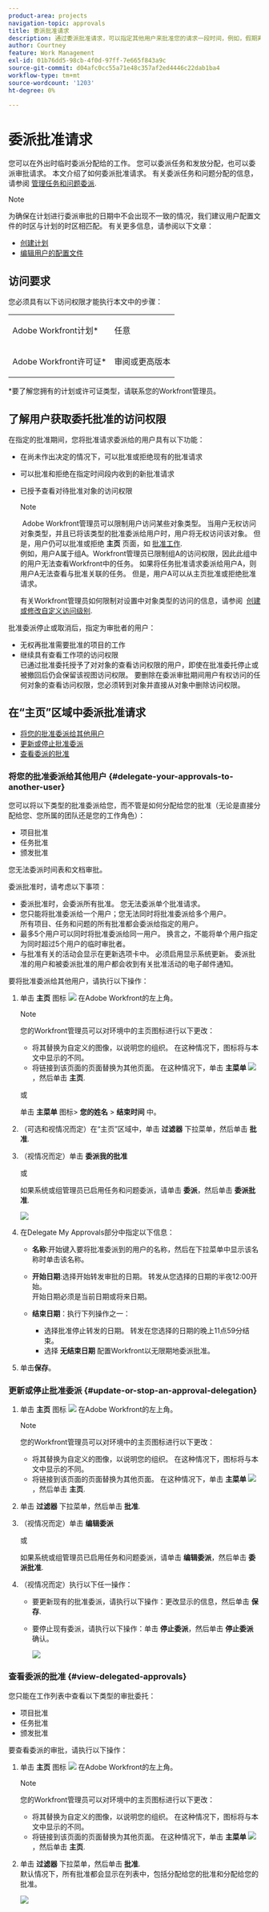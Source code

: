 ```yaml
---
product-area: projects
navigation-topic: approvals
title: 委派批准请求
description: 通过委派批准请求，可以指定其他用户来批准您的请求一段时间，例如，假期离开办公室时。
author: Courtney
feature: Work Management
exl-id: 01b76dd5-98cb-4f0d-97ff-7e665f843a9c
source-git-commit: d04afc0cc55a71e48c357af2ed4446c22dab1ba4
workflow-type: tm+mt
source-wordcount: '1203'
ht-degree: 0%

---
```


# 委派批准请求

您可以在外出时临时委派分配给的工作。 您可以委派任务和发放分配，也可以委派审批请求。 本文介绍了如何委派批准请求。 有关委派任务和问题分配的信息，请参阅 [管理任务和问题委派](../../manage-work/delegate-work/how-to-delegate-work.md).

>[!NOTE]
>
>为确保在计划进行委派审批的日期中不会出现不一致的情况，我们建议用户配置文件的时区与计划的时区相匹配。 有关更多信息，请参阅以下文章：
>
>* [创建计划](../../administration-and-setup/set-up-workfront/configure-timesheets-schedules/create-schedules.md)
>* [编辑用户的配置文件](../../administration-and-setup/add-users/create-and-manage-users/edit-a-users-profile.md)
>


## 访问要求

您必须具有以下访问权限才能执行本文中的步骤：

<table style="table-layout:auto"> 
 <col> 
 </col> 
 <col> 
 </col> 
 <tbody> 
  <tr> 
   <td role="rowheader"><p>Adobe Workfront计划*</p></td> 
   <td> <p>任意</p> </td> 
  </tr> 
  <tr> 
   <td role="rowheader"><p>Adobe Workfront许可证*</p></td> 
   <td> <p>审阅或更高版本</p> </td> 
  </tr> 
 </tbody> 
</table>

&#42;要了解您拥有的计划或许可证类型，请联系您的Workfront管理员。

## 了解用户获取委托批准的访问权限

在指定的批准期间，您将批准请求委派给的用户具有以下功能：

* 在尚未作出决定的情况下，可以批准或拒绝现有的批准请求
* 可以批准和拒绝在指定时间段内收到的新批准请求
* 已授予查看对待批准对象的访问权限

   >[!NOTE]
   >
   > Adobe Workfront管理员可以限制用户访问某些对象类型。 当用户无权访问对象类型，并且已将该类型的批准委派给用户时，用户将无权访问该对象。 但是，用户仍可以批准或拒绝 **主页** 页面，如 [批准工作](../../review-and-approve-work/manage-approvals/approving-work.md).\
   例如，用户A属于组A。Workfront管理员已限制组A的访问权限，因此此组中的用户无法查看Workfront中的任务。 如果将任务批准请求委派给用户A，则用户A无法查看与批准关联的任务。 但是，用户A可以从主页批准或拒绝批准请求。

   有关Workfront管理员如何限制对设置中对象类型的访问的信息，请参阅  [创建或修改自定义访问级别](../../administration-and-setup/add-users/configure-and-grant-access/create-modify-access-levels.md). 

批准委派停止或取消后，指定为审批者的用户：

* 无权再批准需要批准的项目的工作
* 继续具有查看工作项的访问权限\
   已通过批准委托授予了对对象的查看访问权限的用户，即使在批准委托停止或被撤回后仍会保留该视图访问权限。 要删除在委派审批期间用户有权访问的任何对象的查看访问权限，您必须转到对象并直接从对象中删除访问权限。

## 在“主页”区域中委派批准请求

* [将您的批准委派给其他用户](#delegate-your-approvals-to-another-user)
* [更新或停止批准委派](#update-or-stop-an-approval-delegation)
* [查看委派的批准](#view-delegated-approvals)

### 将您的批准委派给其他用户 {#delegate-your-approvals-to-another-user}

您可以将以下类型的批准委派给您，而不管是如何分配给您的批准（无论是直接分配给您、您所属的团队还是您的工作角色）：

* 项目批准
* 任务批准
* 颁发批准

您无法委派时间表和文档审批。 

委派批准时，请考虑以下事项：

* 委派批准时，会委派所有批准。 您无法委派单个批准请求。
* 您只能将批准委派给一个用户；您无法同时将批准委派给多个用户。\
   所有项目、任务和问题的所有批准都会委派给指定的用户。
* 最多5个用户可以同时将批准委派给同一用户。 换言之，不能将单个用户指定为同时超过5个用户的临时审批者。
* 与批准有关的活动会显示在更新选项卡中。 必须启用显示系统更新。 委派批准的用户和被委派批准的用户都会收到有关批准活动的电子邮件通知。

要将批准委派给其他用户，请执行以下操作：

1. 单击 **主页** 图标 ![](assets/home-icon-30x29.png) 在Adobe Workfront的左上角。

   >[!NOTE]
   您的Workfront管理员可以对环境中的主页图标进行以下更改：
   * 将其替换为自定义的图像，以说明您的组织。 在这种情况下，图标将与本文中显示的不同。
   * 将链接到该页面的页面替换为其他页面。 在这种情况下，单击 **主菜单** ![](assets/main-menu-icon.png) ，然后单击 **主页**.


   或

   单击 **主菜单** 图标> **您的姓名** > **结束时间** 中。

1. （可选和视情况而定）在“主页”区域中，单击 **过滤器** 下拉菜单，然后单击 **批准**.

1. （视情况而定）单击 **委派我的批准**

   或

   如果系统或组管理员已启用任务和问题委派，请单击 **委派**，然后单击 **委派批准**.

   ![](assets/delegate-approvals-nwe.png)

1. 在Delegate My Approvals部分中指定以下信息：

   * **名称**:开始键入要将批准委派到的用户的名称，然后在下拉菜单中显示该名称时单击该名称。
   * **开始日期**:选择开始转发审批的日期。 转发从您选择的日期的半夜12:00开始。\
      开始日期必须是当前日期或将来日期。
   * **结束日期**：执行下列操作之一：

      * 选择批准停止转发的日期。 转发在您选择的日期的晚上11点59分结束。
      * 选择 **无结束日期** 配置Workfront以无限期地委派批准。

1. 单击&#x200B;**保存**。

### 更新或停止批准委派 {#update-or-stop-an-approval-delegation}

1. 单击 **主页** 图标 ![](assets/home-icon-30x29.png) 在Adobe Workfront的左上角。

   >[!NOTE]
   您的Workfront管理员可以对环境中的主页图标进行以下更改：
   * 将其替换为自定义的图像，以说明您的组织。 在这种情况下，图标将与本文中显示的不同。
   * 将链接到该页面的页面替换为其他页面。 在这种情况下，单击 **主菜单** ![](assets/main-menu-icon.png) ，然后单击 **主页**.


1. 单击 **过滤器** 下拉菜单，然后单击 **批准**.

1. （视情况而定）单击 **编辑委派**

   或

   如果系统或组管理员已启用任务和问题委派，请单击 **编辑委派**，然后单击 **委派批准**.

1. （视情况而定）执行以下任一操作：

   * 要更新现有的批准委派，请执行以下操作：更改显示的信息，然后单击 **保存**.

   * 要停止现有委派，请执行以下操作：单击 **停止委派**，然后单击 **停止委派** 确认。

      ![](assets/stop-delegation-nwe.png)

### 查看委派的批准 {#view-delegated-approvals}

您只能在工作列表中查看以下类型的审批委托：

* 项目批准
* 任务批准
* 颁发批准

要查看委派的审批，请执行以下操作：

1. 单击 **主页** 图标 ![](assets/home-icon-30x29.png) 在Adobe Workfront的左上角。

   >[!NOTE]
   您的Workfront管理员可以对环境中的主页图标进行以下更改：
   * 将其替换为自定义的图像，以说明您的组织。 在这种情况下，图标将与本文中显示的不同。
   * 将链接到该页面的页面替换为其他页面。 在这种情况下，单击 **主菜单** ![](assets/main-menu-icon.png) ，然后单击 **主页**.


1. 单击 **过滤器** 下拉菜单，然后单击 **批准**.\
   默认情况下，所有批准都会显示在列表中，包括分配给您的批准和分配给您的批准。

   ![](assets/delegated-to-me-nwe-350x93.png)
